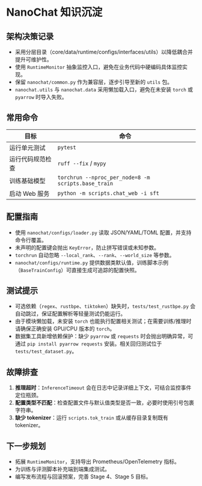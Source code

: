 # NanoChat 知识沉淀

## 架构决策记录
- 采用分层目录（core/data/runtime/configs/interfaces/utils）以降低耦合并提升可维护性。
- 使用 `RuntimeMonitor` 抽象监控入口，避免在业务代码中硬编码具体监控实现。
- 保留 `nanochat/common.py` 作为兼容层，逐步引导至新的 `utils` 包。
- `nanochat.utils` 与 `nanochat.data` 采用懒加载入口，避免在未安装 `torch` 或 `pyarrow` 时导入失败。

## 常用命令
| 目标 | 命令 |
| --- | --- |
| 运行单元测试 | `pytest` |
| 运行代码规范检查 | `ruff --fix` / `mypy` |
| 训练基础模型 | `torchrun --nproc_per_node=8 -m scripts.base_train` |
| 启动 Web 服务 | `python -m scripts.chat_web -i sft` |

## 配置指南
- 使用 `nanochat/configs/loader.py` 读取 JSON/YAML/TOML 配置，并支持命令行覆盖。
- 未声明的配置键会抛出 `KeyError`，防止拼写错误或未知参数。
- `torchrun` 自动忽略 `--local_rank`、`--rank`、`--world_size` 等参数。
- `nanochat/configs/runtime.py` 提供数据类默认值，训练脚本示例（`BaseTrainConfig`）可直接生成可追踪的配置快照。

## 测试提示
- 可选依赖（`regex`、`rustbpe`、`tiktoken`）缺失时，`tests/test_rustbpe.py` 会自动跳过，保证配置解析等轻量测试仍能运行。
- 由于模块懒加载，未安装 `torch` 也能执行配置相关测试；在需要训练/推理时请确保正确安装 GPU/CPU 版本的 `torch`。
- 数据集工具新增依赖保护：缺少 `pyarrow` 或 `requests` 时会抛出明确异常，可通过 `pip install pyarrow requests` 安装。相关回归测试位于 `tests/test_dataset.py`。

## 故障排查
1. **推理超时**：`InferenceTimeout` 会在日志中记录详细上下文，可结合监控事件定位瓶颈。
2. **配置类型不匹配**：检查配置文件与默认值类型是否一致，必要时使用引号包裹字符串。
3. **缺少 tokenizer**：运行 `scripts.tok_train` 或从缓存目录复制既有 tokenizer。

## 下一步规划
- 拓展 `RuntimeMonitor`，支持导出 Prometheus/OpenTelemetry 指标。
- 为训练与评测脚本补充端到端集成测试。
- 编写发布流程与回滚预案，完善 Stage 4、Stage 5 目标。
